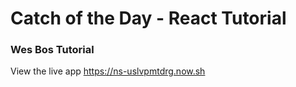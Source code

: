 # Catch of the Day - React Tutorial

### Wes Bos Tutorial

View the live app https://ns-uslvpmtdrg.now.sh
